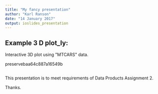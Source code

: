 ```yaml
---
title: "My fancy presentation"
author: "Karl Ranson"
date: "14 January 2017"
output: ioslides_presentation
---
```





## Example 3 D plot_ly: 

Interactive 3D plot using "MTCARS" data.

preservebaa64c887a16549b

##
This presentation is to meet requirements of Data Products Assignment 2. 

Thanks. 





